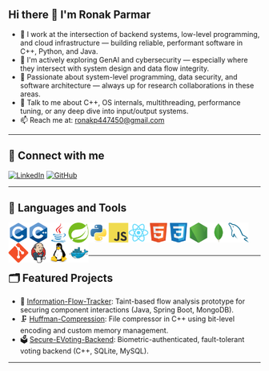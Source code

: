## Hi there 👋 I'm Ronak Parmar

- 🔧 I work at the intersection of backend systems, low-level programming, and cloud infrastructure — building reliable, performant software in C++, Python, and Java.
- 🌱 I'm actively exploring GenAI and cybersecurity — especially where they intersect with system design and data flow integrity.
- 🧪 Passionate about system-level programming, data security, and software architecture — always up for research collaborations in these areas.
- 🧵 Talk to me about C++, OS internals, multithreading, performance tuning, or any deep dive into input/output systems.
- 📫 Reach me at: ronakp447450@gmail.com

---

## 🚀 Connect with me

[![LinkedIn](https://img.shields.io/badge/LinkedIn-blue?style=for-the-badge&logo=linkedin)](https://www.linkedin.com/in/ronakj8617/)
[![GitHub](https://img.shields.io/badge/GitHub-black?style=for-the-badge&logo=github)](https://github.com/ronakj8617)

---

## 🧰 Languages and Tools

<img align="left" alt="C" width="40px" src="https://raw.githubusercontent.com/devicons/devicon/master/icons/c/c-original.svg" />
<img align="left" alt="C++" width="40px" src="https://raw.githubusercontent.com/devicons/devicon/master/icons/cplusplus/cplusplus-original.svg" />
<img align="left" alt="Java" width="40px" src="https://raw.githubusercontent.com/devicons/devicon/master/icons/java/java-original.svg" />
<img align="left" alt="Spring Boot" width="40px" src="https://raw.githubusercontent.com/devicons/devicon/master/icons/spring/spring-original.svg" />
<img align="left" alt="Python" width="40px" src="https://raw.githubusercontent.com/devicons/devicon/master/icons/python/python-original.svg" />
<img align="left" alt="JavaScript" width="40px" src="https://raw.githubusercontent.com/devicons/devicon/master/icons/javascript/javascript-original.svg" />
<img align="left" alt="React" width="40px" src="https://raw.githubusercontent.com/devicons/devicon/master/icons/react/react-original.svg" />
<img align="left" alt="HTML5" width="40px" src="https://raw.githubusercontent.com/devicons/devicon/master/icons/html5/html5-original.svg" />
<img align="left" alt="CSS3" width="40px" src="https://raw.githubusercontent.com/devicons/devicon/master/icons/css3/css3-original.svg" />
<img align="left" alt="Node.js" width="40px" src="https://raw.githubusercontent.com/devicons/devicon/master/icons/nodejs/nodejs-original.svg" />
<img align="left" alt="MongoDB" width="40px" src="https://raw.githubusercontent.com/devicons/devicon/master/icons/mongodb/mongodb-original.svg" />
<img align="left" alt="MySQL" width="40px" src="https://raw.githubusercontent.com/devicons/devicon/master/icons/mysql/mysql-original.svg" />
<img align="left" alt="Git" width="40px" src="https://raw.githubusercontent.com/devicons/devicon/master/icons/git/git-original.svg" />
<img align="left" alt="Jenkins" width="40px" src="https://raw.githubusercontent.com/devicons/devicon/master/icons/jenkins/jenkins-original.svg" />
<img align="left" alt="Linux" width="40px" src="https://raw.githubusercontent.com/devicons/devicon/master/icons/linux/linux-original.svg" />
<img align="left" alt="Docker" width="40px" src="https://raw.githubusercontent.com/devicons/devicon/master/icons/docker/docker-original.svg" />
<br /><br /><br />

---
## 🗂 Featured Projects

- 🔐 [Information-Flow-Tracker](https://github.com/ronakj8617/Information-Flow-Tracker): Taint-based flow analysis prototype for securing component interactions (Java, Spring Boot, MongoDB).
- 🗜 [Huffman-Compression](https://github.com/ronakj8617/Huffman-Compression): File compressor in C++ using bit-level encoding and custom memory management.
- 🗳 [Secure-EVoting-Backend](https://github.com/ronakj8617/Secure-EVoting-Backend): Biometric-authenticated, fault-tolerant voting backend (C++, SQLite, MySQL).

---
